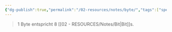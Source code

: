 ```yaml
---
{"dg-publish":true,"permalink":"/02-resources/notes/byte/","tags":["speicher","informatik/code","informatik/netzwerk","informatik"],"noteIcon":"","updated":"2025-09-10T16:35:09.000+02:00"}
---
```


> 1 Byte entspricht 8 [[02 - RESOURCES/Notes/Bit\|Bit]]s.
